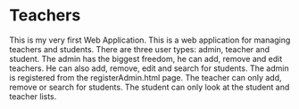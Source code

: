 # Teachers
This is my very first Web Application.
This is a web application for managing teachers and students.
There are three user types: admin, teacher and student.
The admin has the biggest freedom, he can add, remove and edit teachers. He can also add, remove, edit and search for students.
The admin is registered from the registerAdmin.html page.
The teacher can only add, remove or search for students.
The student can only look at the student and teacher lists.

